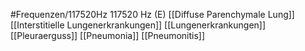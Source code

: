 #Frequenzen/117520Hz
117520 Hz (E)
[[Diffuse Parenchymale Lung]]
[[Interstitielle Lungenerkrankungen]]
[[Lungenerkrankungen]]
[[Pleuraerguss]]
[[Pneumonia]]
[[Pneumonitis]]